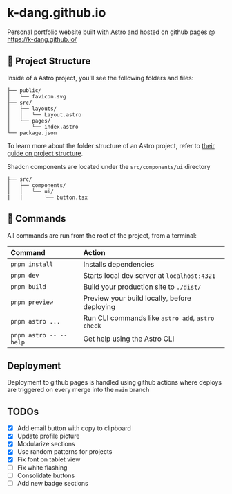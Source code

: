 # k-dang.github.io

Personal portfolio website built with [Astro](https://astro.build/) and hosted on github pages @ https://k-dang.github.io/

## 🚀 Project Structure

Inside of a Astro project, you'll see the following folders and files:

```text
├── public/
│   └── favicon.svg
├── src/
│   ├── layouts/
│   │   └── Layout.astro
│   └── pages/
│       └── index.astro
└── package.json
```

To learn more about the folder structure of an Astro project, refer to [their guide on project structure](https://docs.astro.build/en/basics/project-structure/).

Shadcn components are located under the `src/components/ui` directory

```text
├── src/
│   ├── components/
│   │   └── ui/
|   |       └── button.tsx
```

## 🧞 Commands

All commands are run from the root of the project, from a terminal:

| Command                   | Action                                           |
| :------------------------ | :----------------------------------------------- |
| `pnpm install`             | Installs dependencies                            |
| `pnpm dev`             | Starts local dev server at `localhost:4321`      |
| `pnpm build`           | Build your production site to `./dist/`          |
| `pnpm preview`         | Preview your build locally, before deploying     |
| `pnpm astro ...`       | Run CLI commands like `astro add`, `astro check` |
| `pnpm astro -- --help` | Get help using the Astro CLI                     |

## Deployment

Deployment to github pages is handled using github actions where deploys are triggered on every merge into the `main` branch

## TODOs
- [x] Add email button with copy to clipboard
- [x] Update profile picture
- [x] Modularize sections
- [x] Use random patterns for projects
- [x] Fix font on tablet view
- [ ] Fix white flashing
- [ ] Consolidate buttons
- [ ] Add new badge sections
